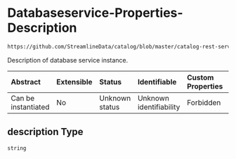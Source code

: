 # Databaseservice-Properties-Description

```txt
https://github.com/StreamlineData/catalog/blob/master/catalog-rest-service/src/main/resources/json/schema/entity/services/databaseService.json#/properties/description
```

Description of database service instance.

| Abstract            | Extensible | Status         | Identifiable            | Custom Properties | Additional Properties | Access Restrictions | Defined In                                                                                  |
| :------------------ | :--------- | :------------- | :---------------------- | :---------------- | :-------------------- | :------------------ | :------------------------------------------------------------------------------------------ |
| Can be instantiated | No         | Unknown status | Unknown identifiability | Forbidden         | Allowed               | none                | [databaseService.json*](https://github.com/StreamlineData/catalog/blob/master/catalog-rest-service/src/main/resources/json/schema/entity/services/databaseService.json "open original schema") |

## description Type

`string`
